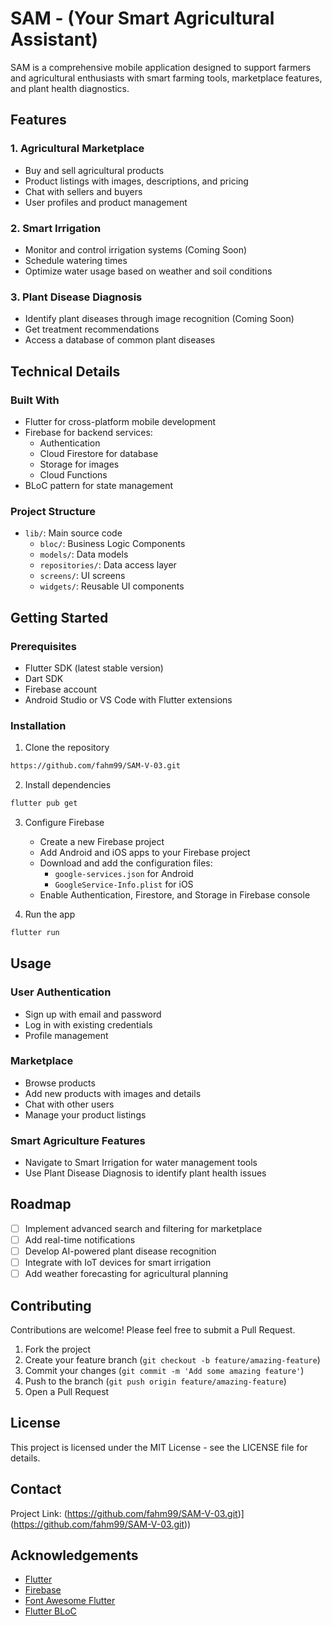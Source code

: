 # SAM - (Your Smart Agricultural Assistant)

SAM is a comprehensive mobile application designed to support farmers and agricultural enthusiasts with smart farming tools, marketplace features, and plant health diagnostics.

## Features

### 1. Agricultural Marketplace
- Buy and sell agricultural products
- Product listings with images, descriptions, and pricing
- Chat with sellers and buyers
- User profiles and product management

### 2. Smart Irrigation
- Monitor and control irrigation systems (Coming Soon)
- Schedule watering times
- Optimize water usage based on weather and soil conditions

### 3. Plant Disease Diagnosis
- Identify plant diseases through image recognition (Coming Soon)
- Get treatment recommendations
- Access a database of common plant diseases

## Technical Details

### Built With
- Flutter for cross-platform mobile development
- Firebase for backend services:
  - Authentication
  - Cloud Firestore for database
  - Storage for images
  - Cloud Functions
- BLoC pattern for state management

### Project Structure
- `lib/`: Main source code
  - `bloc/`: Business Logic Components
  - `models/`: Data models
  - `repositories/`: Data access layer
  - `screens/`: UI screens
  - `widgets/`: Reusable UI components

## Getting Started

### Prerequisites
- Flutter SDK (latest stable version)
- Dart SDK
- Firebase account
- Android Studio or VS Code with Flutter extensions

### Installation

1. Clone the repository
```bash
https://github.com/fahm99/SAM-V-03.git
```

2. Install dependencies
```bash
flutter pub get
```

3. Configure Firebase
   - Create a new Firebase project
   - Add Android and iOS apps to your Firebase project
   - Download and add the configuration files:
     - `google-services.json` for Android
     - `GoogleService-Info.plist` for iOS
   - Enable Authentication, Firestore, and Storage in Firebase console

4. Run the app
```bash
flutter run
```

## Usage

### User Authentication
- Sign up with email and password
- Log in with existing credentials
- Profile management

### Marketplace
- Browse products
- Add new products with images and details
- Chat with other users
- Manage your product listings

### Smart Agriculture Features
- Navigate to Smart Irrigation for water management tools
- Use Plant Disease Diagnosis to identify plant health issues

## Roadmap

- [ ] Implement advanced search and filtering for marketplace
- [ ] Add real-time notifications
- [ ] Develop AI-powered plant disease recognition
- [ ] Integrate with IoT devices for smart irrigation
- [ ] Add weather forecasting for agricultural planning

## Contributing

Contributions are welcome! Please feel free to submit a Pull Request.

1. Fork the project
2. Create your feature branch (`git checkout -b feature/amazing-feature`)
3. Commit your changes (`git commit -m 'Add some amazing feature'`)
4. Push to the branch (`git push origin feature/amazing-feature`)
5. Open a Pull Request

## License

This project is licensed under the MIT License - see the LICENSE file for details.

## Contact

Project Link: (https://github.com/fahm99/SAM-V-03.git)](https://github.com/fahm99/SAM-V-03.git))

## Acknowledgements

- [Flutter](https://flutter.dev/)
- [Firebase](https://firebase.google.com/)
- [Font Awesome Flutter](https://pub.dev/packages/font_awesome_flutter)
- [Flutter BLoC](https://pub.dev/packages/flutter_bloc)
